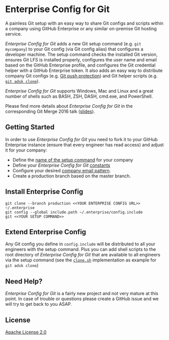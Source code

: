 # Enterprise Config for Git

A painless Git setup with an easy way to share Git configs and scripts within a company using GitHub Enterprise or any similar on-premise Git hosting service.

_Enterprise Config for Git_ adds a new Git setup command (e.g. `git mycompany`) to your Git config (via Git config alias) that configures a developer machine. The setup command checks the installed Git version, ensures Git LFS is installed properly, configures the user name and email based on the GitHub Enterprise profile, and configures the Git credential helper with a GitHub Enterprise token. It also adds an easy way to distribute company Git configs (e.g. [Git push protection](./config.include#L25-L39)) and Git helper scripts (e.g. [`git adsk clone`](./clone.sh)).

_Enterprise Config for Git_ supports Windows, Mac and Linux and a great number of shells such as BASH, ZSH, DASH, cmd.exe, and PowerShell.

Please find more details about _Enterprise Config for Git_ in the corresponding Git Merge 2016 talk ([slides](https://speakerdeck.com/larsxschneider/git-at-scale)).


## Getting Started

In order to use _Enterprise Config for Git_ you need to fork it to your GitHub Enterprise instance (ensure that every engineer has read access) and adjust it for your company:
* Define the [name of the setup command](./config.include#L51) for your company
* Define your _Enterprise Config for Git_ [constants](./enterprise.constants)
* Configure your desired [company email pattern](./lib/setup_helpers.sh#L84).
* Create a production branch based on the master branch.


## Install Enterprise Config

```
git clone --branch production <<YOUR ENTERPRISE CONFIG URL>> ~/.enterprise
git config --global include.path ~/.enterprise/config.include
git <<YOUR SETUP COMMAND>>
```


## Extend Enterprise Config

Any Git config you define in `config.include` will be distributed to all your engineers with the setup command. Plus you can add shell scripts to the root directory of _Enterprise Config for Git_ that are available to all engineers via the setup command (see the [`clone.sh`](./clone.sh) implementation as example for `git adsk clone`)


## Need Help?

_Enterprise Config for Git_ is a fairly new project and not very mature at this point. In case of trouble or questions please create a GitHub issue and we will try to get back to you ASAP.

## License
[Apache License 2.0](./LICENSE)
